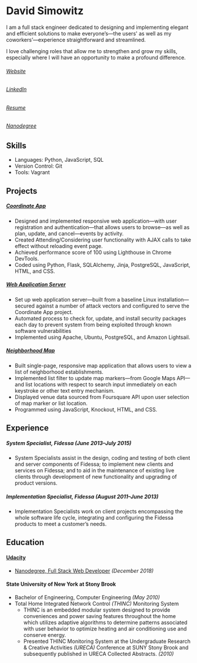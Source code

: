 David Simowitz
==============

I am a full stack engineer dedicated to designing and implementing elegant and efficient solutions to make everyone’s—the users' as well as my coworkers’—experience straightforward and streamlined.

I love challenging roles that allow me to strengthen and grow my skills, especially where I will have an opportunity to make a profound difference.


###### [Website](https://davidsimowitz.dev/)
###### [LinkedIn](https://www.linkedin.com/in/davidsimowitz)
###### [Resume](https://github.com/davidsimowitz/about-me/blob/master/david-simowitz-resume.pdf)
###### [Nanodegree](https://github.com/davidsimowitz/about-me/blob/master/david-simowitz-nanodegree.pdf)


Skills
------
- Languages: Python, JavaScript, SQL
- Version Control: Git
- Tools: Vagrant


Projects
--------
##### [Coordinate App](http://itemcatalog.com.35.168.251.43.xip.io/)
- Designed and implemented responsive web application—with user registration and authentication—that allows users to browse—as well as plan, update, and cancel—events by activity.
- Created Attending/Considering user functionality with AJAX calls to take effect without reloading event page.
- Achieved performance score of 100 using Lighthouse in Chrome DevTools.
- Coded using Python, Flask, SQLAlchemy, Jinja, PostgreSQL, JavaScript, HTML, and CSS.


##### [Web Application Server](http://itemcatalog.com.35.168.251.43.xip.io/)
- Set up web application server—built from a baseline Linux installation—secured against a number of attack vectors and configured to serve the Coordinate App project.
- Automated process to check for, update, and install security packages each day to prevent system from being exploited through known software vulnerabilities
- Implemented using Apache, Ubuntu, PostgreSQL, and Amazon Lightsail.


##### [Neighborhood Map](https://davidsimowitz.dev/neighborhood-map/index.html)
- Built single-page, responsive map application that allows users to view a list of neighborhood establishments.
- Implemented list filter to update map markers—from Google Maps API—and list locations with respect to search input immediately on each keystroke or other text entry mechanism.
- Displayed venue data sourced from Foursquare API upon user selection of map marker or list location.
- Programmed using JavaScript, Knockout, HTML, and CSS.



Experience
----------
##### System Specialist, Fidessa _(June 2013–July 2015)_
  - System Specialists assist in the design, coding and testing of both client and server components of Fidessa; to implement new clients and services on Fidessa; and to aid in the maintenance of existing live clients through development of new functionality and upgrading of product versions.


##### Implementation Specialist, Fidessa _(August 2011–June 2013)_
  - Implementation Specialists work on client projects encompassing the whole software life cycle, integrating and configuring the Fidessa products to meet a customer’s needs.


Education
---------
#### [Udacity](https://www.udacity.com/)
- [Nanodegree, Full Stack Web Developer](https://confirm.udacity.com/LG45ARTJ) _(December 2018)_


#### State University of New York at Stony Brook
- Bachelor of Engineering, Computer Engineering _(May 2010)_
- Total Home Integrated Network Control _(THINC)_ Monitoring System
     - THINC is an embedded modular system designed to provide conveniences and power saving features throughout the home which utilizes adaptive algorithms to determine patterns associated with user behavior to optimize heating and air conditioning use and conserve energy.
     - Presented THINC Monitoring System at the Undergraduate Research & Creative Activities _(URECA)_ Conference at SUNY Stony Brook and subsequently published in URECA Collected Abstracts. _(2010)_
